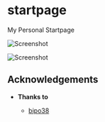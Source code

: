 # startpage
My Personal Startpage

![Screenshot](startpage-1.png)

![Screenshot](startpage-2.png) 

## Acknowledgements

- **Thanks to**

  - [bipo38](https://github.com/bipo38/bipo38.github.io)